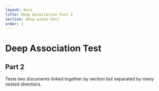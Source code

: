 ```yaml
---
layout: docs
title: Deep Association Test 2
section: deep-assoc-test
order: 2
---
```


# Deep Association Test

## Part 2

Tests two documents linked together by section but separated by many nested
directiors.
